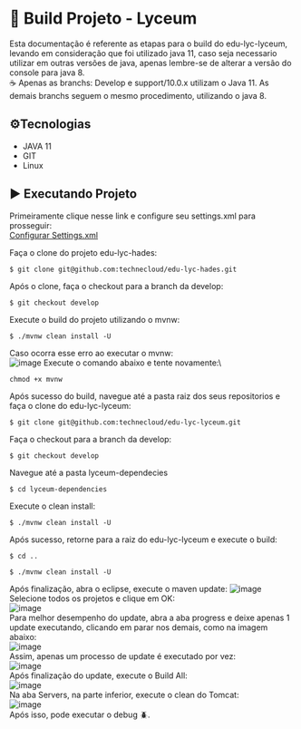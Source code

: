 # 📑 Build Projeto - Lyceum

Esta documentação é referente as etapas para o build do edu-lyc-lyceum, levando em consideração que foi utilizado java 11, caso seja necessario utilizar em outras versões de java, apenas lembre-se de alterar a versão do console para java 8.\
☕️ Apenas as branchs: Develop e support/10.0.x utilizam o Java 11. As demais branchs seguem o mesmo procedimento, utilizando o java 8.

## ⚙️Tecnologias

 - JAVA 11
 - GIT
 - Linux

## ▶️ Executando Projeto

Primeiramente clique nesse link e configure seu settings.xml para prosseguir:\
[Configurar Settings.xml](https://dev.azure.com/technecloud/lyceum-ng/_wiki/wikis/lyceum-ng.wiki/567/Configurar-settings.xml-do-maven)

Faça o clone do projeto edu-lyc-hades:
```
$ git clone git@github.com:technecloud/edu-lyc-hades.git
```
Após o clone, faça o checkout para a branch da develop:
```
$ git checkout develop
```
Execute o build do projeto utilizando o mvnw:
```
$ ./mvnw clean install -U
```
Caso ocorra esse erro ao executar o mvnw:\
![image](https://github.com/Gustavo-Dias-Techne/procedimentos-techne/assets/144055556/f95532b0-ce6a-43c6-8b95-480c0c5e933b)
Execute o comando abaixo e tente novamente:\
```
chmod +x mvnw
```
Após sucesso do build, navegue até a pasta raiz dos seus repositorios e faça o clone do edu-lyc-lyceum:
```
$ git clone git@github.com:technecloud/edu-lyc-lyceum.git
```
Faça o checkout para a branch da develop:
```
$ git checkout develop
```
Navegue até a pasta lyceum-dependecies
```
$ cd lyceum-dependencies
```
Execute o clean install:
```
$ ./mvnw clean install -U
```
Após sucesso, retorne para a raiz do edu-lyc-lyceum e execute o build:
```
$ cd ..
```
```
$ ./mvnw clean install -U
```
Após finalização, abra o eclipse, execute o maven update:
![image](https://github.com/Gustavo-Dias-Techne/procedimentos-techne/assets/144055556/dea4e1d8-9aab-47af-a533-6b3ef2222788)\
Selecione todos os projetos e clique em OK:\
![image](https://github.com/Gustavo-Dias-Techne/procedimentos-techne/assets/144055556/1835b1ed-945d-4961-be86-311e0c735d52)\
Para melhor desempenho do update, abra a aba progress e deixe apenas 1 update executando, clicando em parar nos demais, como na imagem abaixo:\
![image](https://github.com/Gustavo-Dias-Techne/procedimentos-techne/assets/144055556/34adaa3d-1f8f-4111-aab7-10f2bd45a08a)\
Assim, apenas um processo de update é executado por vez:\
![image](https://github.com/Gustavo-Dias-Techne/procedimentos-techne/assets/144055556/74ac9f65-1745-4967-a0ae-017d7ee462de)\
Após finalização do update, execute o Build All:\
![image](https://github.com/Gustavo-Dias-Techne/procedimentos-techne/assets/144055556/eef200fa-4755-4058-a692-092a78c26cf7)\
Na aba Servers, na parte inferior, execute o clean do Tomcat:\
![image](https://github.com/Gustavo-Dias-Techne/procedimentos-techne/assets/144055556/a458f071-6d9d-45e0-95c0-756dd1c6a310)\
Após isso, pode executar o debug 🪲.
